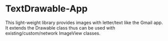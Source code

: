 # TextDrawable-App
This light-weight library provides images with letter/text like the Gmail app. It extends the Drawable class thus can be used with existing/custom/network ImageView classes.
